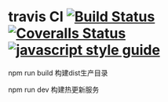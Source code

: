 # travis CI [![Build Status][travis-image]][travis-url] [![Coveralls Status][coveralls-image]][coveralls-url] [![javascript style guide][standard-image]][standard-url]

[travis-url]: https://travis-ci.com/WangJuYan/unitTest-badge.svg?token=b5zmpvRYkjy8nB57de8q&branch=master
[travis-image]: https://travis-ci.com/WangJuYan/unitTest-badge.svg?token=b5zmpvRYkjy8nB57de8q&branch=master
[coveralls-url]: https://coveralls.io/r/gulpjs/gulp
[coveralls-image]: https://img.shields.io/coveralls/gulpjs/gulp/master.svg
[standard-image]: https://img.shields.io/badge/code_style-standard-brightgreen.svg
[standard-url]: https://standardjs.com

 npm run build 构建dist生产目录

 npm run dev   构建热更新服务
